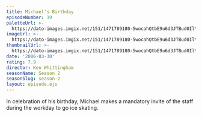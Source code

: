 ```yaml
---
title: Michael's Birthday
episodeNumber: 19
paletteUrl: >-
  https://dato-images.imgix.net/151/1471789180-5wocahQtbE9u6d3JTBud0IlY6HQ.jpg?auto=enhance&ch=DPR%2CWidth&palette=json
imageUrl: >-
  https://dato-images.imgix.net/151/1471789180-5wocahQtbE9u6d3JTBud0IlY6HQ.jpg?auto=compress%2Cformat&ch=DPR%2CWidth&w=500
thumbnailUrl: >-
  https://dato-images.imgix.net/151/1471789180-5wocahQtbE9u6d3JTBud0IlY6HQ.jpg?auto=enhance&ch=DPR%2CWidth&fit=crop&fm=jpg&h=280&w=500
date: '2006-03-30'
rating: 7.9
director: Ken Whittingham
seasonName: Season 2
seasonSlug: season-2
layout: episode.ejs
---
```


In celebration of his birthday, Michael makes a mandatory invite of the staff during the workday to go ice skating.